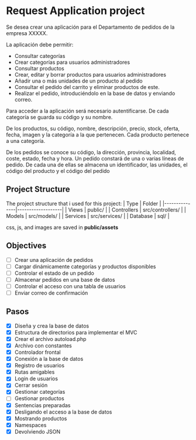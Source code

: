 # Request Application project
Se desea crear una aplicación para el Departamento de pedidos de la empresa XXXXX.

La aplicación debe permitir:
- Consultar categorías 
- Crear categorías para usuarios administradores
- Consultar productos
- Crear, editar y borrar productos para usuarios administradores
- Añadir una o más unidades de un producto al pedido
- Consultar el pedido del carrito y eliminar productos de este.
- Realizar el pedido, introduciéndolo en la base de datos y enviando correo.

Para acceder a la aplicación será necesario autentificarse.
De cada categoría se guarda su código y su nombre. 

De los productos, su código, nombre, descripción, precio, stock, oferta, fecha, imagen y la categoría a la 
que pertenecen. Cada producto pertenece a una categoría.

De los pedidos se conoce su código, la dirección, provincia, localidad, coste, estado, fecha y hora. Un 
pedido constará de una o varias líneas de pedido. De cada una de ellas se almacena un identificador, las 
unidades, el código del producto y el código del pedido

## Project Structure
The project structure that i used for this project:
| Type          | Folder            |
|---------------|-------------------|
| Views         | public/           |
| Controllers   | src/controllers/  |
| Models        | src/models/       |
| Services      | src/services/     |
| Database      | sql/              |

css, js, and images are saved in **public/assets**
## Objectives
- [ ] Crear una aplicación de pedidos
- [ ] Cargar dinámicamente categorías y productos disponibles
- [ ] Controlar el estado de un pedido 
- [ ] Almacenar pedidos en una base de datos
- [ ] Controlar el acceso con una tabla de usuarios
- [ ] Enviar correo de confirmación

## Pasos
- [X] Diseña y crea la base de datos
- [X] Estructura de directorios para implementar el MVC
- [X] Crear el archivo autoload.php
- [X] Archivo con constantes
- [X] Controlador frontal
- [X] Conexión a la base de datos
- [X] Registro de usuarios
- [X] Rutas amigables
- [X] Login de usuarios
- [X] Cerrar sesión
- [X] Gestionar categorías
- [ ] Gestionar productos
- [X] Sentencias preparadas
- [X] Desligando el acceso a la base de datos
- [X] Mostrando productos
- [X] Namespaces
- [X] Devolviendo JSON